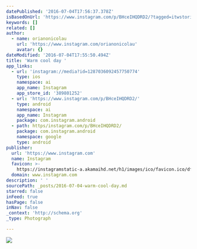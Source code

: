 ```yaml
---
datePublished: '2016-07-04T17:56:37.378Z'
isBasedOnUrl: 'https://www.instagram.com/p/BHceIHQDRD2/?tagged=itwstories'
keywords: []
related: []
author:
  - name: orianonicolau
    url: 'https://www.instagram.com/orianonicolau'
    avatar: {}
dateModified: '2016-07-04T17:55:50.494Z'
title: 'Warm cool day '
app_links:
  - url: 'instagram://media?id=1287036092457750774'
    type: ios
    namespace: ai
    app_name: Instagram
    app_store_id: '389801252'
  - url: 'https://www.instagram.com/p/BHceIHQDRD2/'
    type: android
    namespace: ai
    app_name: Instagram
    package: com.instagram.android
  - path: https/instagram.com/p/BHceIHQDRD2/
    package: com.instagram.android
    namespace: google
    type: android
publisher:
  url: 'https://www.instagram.com'
  name: Instagram
  favicon: >-
    https://instagramstatic-a.akamaihd.net/h1/images/ico/favicon.ico/dfa85bb1fd63.ico
  domain: www.instagram.com
description: ' '
sourcePath: _posts/2016-07-04-warm-cool-day.md
starred: false
inFeed: true
hasPage: false
inNav: false
_context: 'http://schema.org'
_type: Photograph

---
```

![   ](https://imgflo.herokuapp.com/graph/vahj1ThiexotieMo/cbb18e7d7f6ebd2a2a51e78054500226/noop.jpg?input=https%3A%2F%2Fscontent.cdninstagram.com%2Ft51.2885-15%2Fs640x640%2Fsh0.08%2Fe35%2F13534570_1782162005258111_1718168110_n.jpg%3Fig_cache_key%3DMTI4NzAzNjA5MjQ1Nzc1MDc3NA%253D%253D.2)